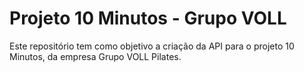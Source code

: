 # Projeto 10 Minutos - Grupo VOLL
Este repositório tem como objetivo a criação da API para o projeto 10 Minutos, da empresa Grupo VOLL Pilates.

